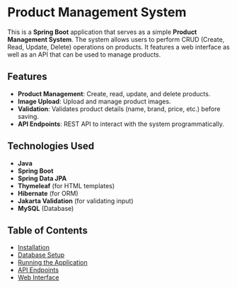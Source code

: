 # Product Management System

This is a **Spring Boot** application that serves as a simple **Product Management System**. The system allows users to perform CRUD (Create, Read, Update, Delete) operations on products. It features a web interface as well as an API that can be used to manage products.

## Features

- **Product Management**: Create, read, update, and delete products.
- **Image Upload**: Upload and manage product images.
- **Validation**: Validates product details (name, brand, price, etc.) before saving.
- **API Endpoints**: REST API to interact with the system programmatically.

## Technologies Used

- **Java**
- **Spring Boot**
- **Spring Data JPA**
- **Thymeleaf** (for HTML templates)
- **Hibernate** (for ORM)
- **Jakarta Validation** (for validating input)
- **MySQL** (Database)

## Table of Contents

- [Installation](#installation)
- [Database Setup](#database-setup)
- [Running the Application](#running-the-application)
- [API Endpoints](#api-endpoints)
- [Web Interface](#web-interface)
